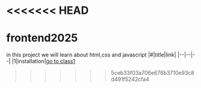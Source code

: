 <<<<<<< HEAD
=======
# frontend2025
 in this project we will learn about html,css and javascript
 |#|title|link|
|--|--|--|
|1|installation|[go to class1](./classes/class1.md)

>>>>>>> 5ceb33f03a706e676b3710e93c8d491f5242cfa4
